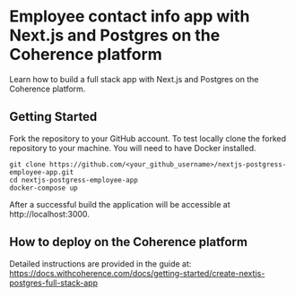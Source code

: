 # Employee contact info app with Next.js and Postgres on the Coherence platform

Learn how to build a full stack app with Next.js and Postgres on the Coherence platform.

## Getting Started 

Fork the repository to your GitHub account. To test locally clone the forked repository to your machine. You will need to have Docker installed.

```shell
git clone https://github.com/<your_github_username>/nextjs-postgress-employee-app.git
cd nextjs-postgress-employee-app
docker-compose up 
```

After a successful build the application will be accessible at http://localhost:3000.

## How to deploy on the Coherence platform

Detailed instructions are provided in the guide at: https://docs.withcoherence.com/docs/getting-started/create-nextjs-postgres-full-stack-app
